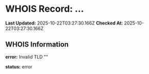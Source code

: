 # WHOIS Record: ...

**Last Updated:** 2025-10-22T03:27:30.166Z
**Checked At:** 2025-10-22T03:27:30.166Z

## WHOIS Information

**error:** Invalid TLD ""

**status:** error

